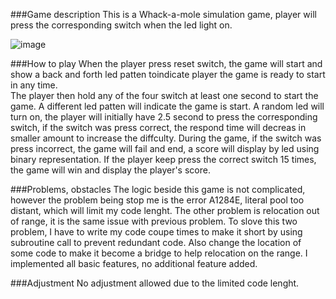 ###Game description
	This is a Whack-a-mole simulation game, player will press the corresponding switch when the led light
on.

![image](https://drive.google.com/uc?export=view&id=1QtCn3fQ-uGEPSDyrX9Q-StpWDHnFVptz)

###How to play
	When the player press reset switch, the game will start and show a back and forth led patten
toindicate player the game is ready to start in any time.  
	The player then hold any of the four switch at least one second to start the game. A different led
patten will indicate the game is start. 
	A random led will turn on, the player will initially have 2.5 second to press the corresponding
switch, if the switch was press correct, the respond time will decreas in smaller amount to increase 
the diffculty.
	During the game, if the switch was press incorrect, the game will fail and end, a score will display by
led using binary representation. If the player keep press the correct switch 15 times, the game will win
and display the player's score.
	
###Problems, obstacles
	The logic beside this game is not complicated, however the problem being stop me is the error A1284E,
literal pool too distant, which will limit my code lenght. The other problem is relocation out of range, it
is the same issue with previous problem. To slove this two problem, I have to write my code coupe times to 
make it short by using subroutine call to prevent redundant code. Also change the location of some code to
make it become a bridge to help relocation on the range. I implemented all basic features, no additional 
feature added.

###Adjustment
	No adjustment allowed due to the limited code lenght. 
	



 
